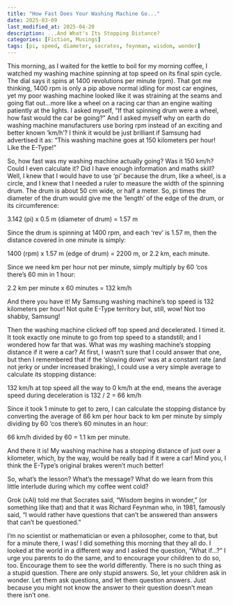 ```yaml
---
title: "How Fast Does Your Washing Machine Go..."
date: 2025-03-09
last_modified_at: 2025-04-20
description: ...And What's Its Stopping Distance?
categories: [Fiction, Musings]
tags: [pi, speed, diameter, socrates, feynman, wisdom, wonder]
---
```

This morning, as I waited for the kettle to boil for my morning coffee, I watched my washing machine spinning at top speed on its final spin cycle. The dial says it spins at 1400 revolutions per minute (rpm). That got me thinking, 1400 rpm is only a pip above normal idling for most car engines, yet my poor washing machine looked like it was straining at the seams and going flat out…more like a wheel on a racing car than an engine waiting patiently at the lights. I asked myself, “If that spinning drum were a wheel, how fast would the car be going?” And I asked myself why on earth do washing machine manufacturers use boring rpm instead of an exciting and better known ‘km/h’? I think it would be just brilliant if Samsung had advertised it as: “This washing machine goes at 150 kilometers per hour! Like the E-Type!”

So, how fast was my washing machine actually going? Was it 150 km/h? Could I even calculate it? Did I have enough information and maths skill? Well, I knew that I would have to use ‘pi’ because the drum, like a wheel, is a circle, and I knew that I needed a ruler to measure the width of the spinning drum. The drum is about 50 cm wide, or half a meter. So, pi times the diameter of the drum would give me the ‘length’ of the edge of the drum, or its circumference:

3.142 (pi) x 0.5 m (diameter of drum) = 1.57 m

Since the drum is spinning at 1400 rpm, and each ‘rev’ is 1.57 m, then the distance covered in one minute is simply: 

1400 (rpm) x 1.57 m (edge of drum) = 2200 m, or 2.2 km, each minute.

Since we need km per hour not per minute, simply multiply by 60 ‘cos there’s 60 min in 1 hour:

2.2 km per minute x 60 minutes = 132 km/h

And there you have it! My Samsung washing machine’s top speed is 132 kilometers per hour! Not quite E-Type territory but, still, wow! Not too shabby, Samsung!

Then the washing machine clicked off top speed and decelerated. I timed it. It took exactly one minute to go from top speed to a standstill; and I wondered how far that was. What was my washing machine’s stopping distance if it were a car? At first, I wasn’t sure that I could answer that one, but then I remembered that if the ‘slowing down’ was at a constant rate (and not jerky or under increased braking), I could use a very simple average to calculate its stopping distance:

132 km/h at top speed all the way to 0 km/h at the end, means the average speed during deceleration is 132 / 2 = 66 km/h

Since it took 1 minute to get to zero, I can calculate the stopping distance by converting the average of 66 km per hour back to km per minute by simply dividing by 60 ‘cos there’s 60 minutes in an hour:

66 km/h divided by 60 = 1.1 km per minute.

And there it is! My washing machine has a stopping distance of just over a kilometer, which, by the way, would be really bad if it were a car! Mind you, I think the E-Type’s original brakes weren’t much better!

So, what’s the lesson? What’s the message? What do we learn from this little interlude during which my coffee went cold?

Grok (xAI) told me that Socrates said, “Wisdom begins in wonder,” (or something like that) and that it was Richard Feynman who, in 1981, famously said, “I would rather have questions that can’t be answered than answers that can’t be questioned.”

I’m no scientist or mathematician or even a philosopher, come to that, but for a minute there, I was! I did something this morning that they all do. I looked at the world in a different way and I asked the question, “What if…?” I urge you parents to do the same, and to encourage your children to do so, too. Encourage them to see the world differently. There is no such thing as a stupid question. There are only stupid answers. So, let your children ask in wonder. Let them ask questions, and let them question answers. Just because you might not know the answer to their question doesn’t mean there isn’t one.
